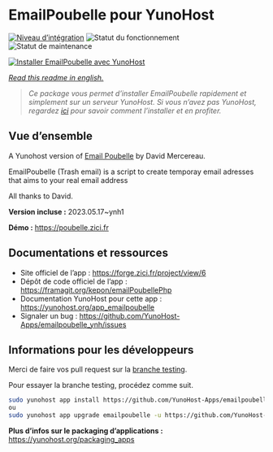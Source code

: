 <!--
N.B.: This README was automatically generated by https://github.com/YunoHost/apps/tree/master/tools/README-generator
It shall NOT be edited by hand.
-->

# EmailPoubelle pour YunoHost

[![Niveau d’intégration](https://dash.yunohost.org/integration/emailpoubelle.svg)](https://dash.yunohost.org/appci/app/emailpoubelle) ![Statut du fonctionnement](https://ci-apps.yunohost.org/ci/badges/emailpoubelle.status.svg) ![Statut de maintenance](https://ci-apps.yunohost.org/ci/badges/emailpoubelle.maintain.svg)

[![Installer EmailPoubelle avec YunoHost](https://install-app.yunohost.org/install-with-yunohost.svg)](https://install-app.yunohost.org/?app=emailpoubelle)

*[Read this readme in english.](./README.md)*

> *Ce package vous permet d’installer EmailPoubelle rapidement et simplement sur un serveur YunoHost.
Si vous n’avez pas YunoHost, regardez [ici](https://yunohost.org/#/install) pour savoir comment l’installer et en profiter.*

## Vue d’ensemble

A Yunohost version of [Email Poubelle](http://www.mercereau.info/sortie-de-la-version-1-0-demailpoubelle-php-email-jetable-auto-hebergeable/) by David Mercereau.

EmailPoubelle (Trash email) is a script to create temporay email adresses that aims to your real email address

All thanks to David.


**Version incluse :** 2023.05.17~ynh1

**Démo :** https://poubelle.zici.fr
## Documentations et ressources

* Site officiel de l’app : <https://forge.zici.fr/project/view/6>
* Dépôt de code officiel de l’app : <https://framagit.org/kepon/emailPoubellePhp>
* Documentation YunoHost pour cette app : <https://yunohost.org/app_emailpoubelle>
* Signaler un bug : <https://github.com/YunoHost-Apps/emailpoubelle_ynh/issues>

## Informations pour les développeurs

Merci de faire vos pull request sur la [branche testing](https://github.com/YunoHost-Apps/emailpoubelle_ynh/tree/testing).

Pour essayer la branche testing, procédez comme suit.

``` bash
sudo yunohost app install https://github.com/YunoHost-Apps/emailpoubelle_ynh/tree/testing --debug
ou
sudo yunohost app upgrade emailpoubelle -u https://github.com/YunoHost-Apps/emailpoubelle_ynh/tree/testing --debug
```

**Plus d’infos sur le packaging d’applications :** <https://yunohost.org/packaging_apps>